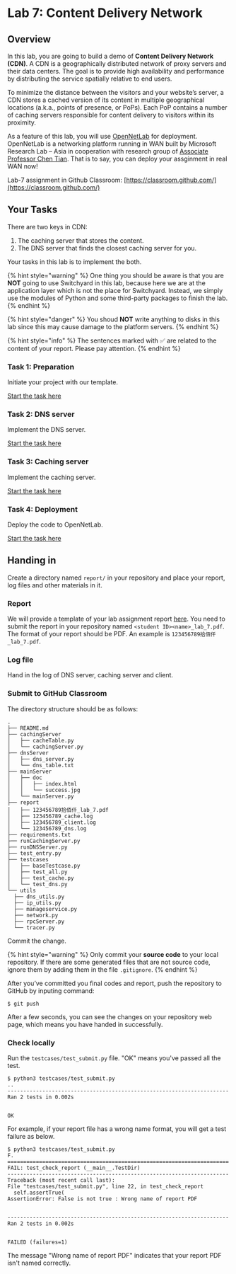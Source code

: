 # Lab 7: Content Delivery Network

## Overview

In this lab, you are going to build a demo of **Content Delivery Network \(CDN\)**. A CDN is a geographically distributed network of proxy servers and their data centers. The goal is to provide high availability and performance by distributing the service spatially relative to end users.

To minimize the distance between the visitors and your website’s server, a CDN stores a cached version of its content in multiple geographical locations \(a.k.a., points of presence, or PoPs\). Each PoP contains a number of caching servers responsible for content delivery to visitors within its proximity.

As a feature of this lab, you will use [OpenNetLab](https://opennetlab.org/) for deployment. OpenNetLab is a networking platform running in WAN built by Microsoft Research Lab – Asia in cooperation with research group of [Associate Professor Chen Tian](https://cs.nju.edu.cn/tianchen/). That is to say, you can deploy your assginment in real WAN now!

Lab-7 assignment in Github Classroom: [https://classroom.github.com/](https://classroom.github.com/)

## Your Tasks

There are two keys in CDN:

1. The caching server that stores the content.
2. The DNS server that finds the closest caching server for you.

Your tasks in this lab is to implement the both.

{% hint style="warning" %}
One thing you should be aware is that you are **NOT** going to use Switchyard in this lab, because here we are at the application layer which is not the place for Switchyard. Instead, we simply use the modules of Python and some third-party packages to finish the lab.
{% endhint %}

{% hint style="danger" %}
You shoud **NOT** write anything to disks in this lab since this may cause damage to the platform servers.
{% endhint %}

{% hint style="info" %}
The sentences marked with ✅ are related to the content of your report. Please pay attention.
{% endhint %}

### Task 1: Preparation

Initiate your project with our template.

[Start the task here](preparation.md)

### Task 2: DNS server

Implement the DNS server.

[Start the task here](dns-server.md)

### Task 3: Caching server

Implement the caching server.

[Start the task here](caching-server.md)

### Task 4: Deployment

Deploy the code to OpenNetLab.

[Start the task here](deployment.md)

## Handing in

Create a directory named `report/` in your repository and place your report, log files and other materials in it.

### Report‌

We will provide a template of your lab assignment report [here](https://box.nju.edu.cn/d/f334d2c3bd4446b68003/). You need to submit the report in your repository named `<student ID><name>_lab_7.pdf`. The format of your report should be PDF. An example is `123456789拾佰仟_lab_7.pdf`.

### Log file

Hand in the log of DNS server, caching server and client.

### Submit to GitHub Classroom

The directory structure should be as follows:

```text
.
├── README.md
├── cachingServer
│   ├── cacheTable.py
│   └── cachingServer.py
├── dnsServer
│   ├── dns_server.py
│   └── dns_table.txt
├── mainServer
│   ├── doc
│   │   ├── index.html
│   │   └── success.jpg
│   └── mainServer.py
├── report
│   ├── 123456789拾佰仟_lab_7.pdf
│   ├── 123456789_cache.log
│   ├── 123456789_client.log
│   └── 123456789_dns.log
├── requirements.txt
├── runCachingServer.py
├── runDNSServer.py
├── test_entry.py
├── testcases
│   ├── baseTestcase.py
│   ├── test_all.py
│   ├── test_cache.py
│   └── test_dns.py
└── utils
  ├── dns_utils.py
  ├── ip_utils.py
  ├── manageservice.py
  ├── network.py
  ├── rpcServer.py
  └── tracer.py
```

Commit the change.

{% hint style="warning" %}
Only commit your **source code** to your local repository. If there are some generated files that are not source code, ignore them by adding them in the file `.gitignore`.
{% endhint %}

After you’ve committed you final codes and report, push the repository to GitHub by inputing command:

```text
$ git push
```

After a few seconds, you can see the changes on your repository web page, which means you have handed in successfully.

### Check locally

Run the `testcases/test_submit.py` file. "OK" means you've passed all the test.

```text
$ python3 testcases/test_submit.py
..
----------------------------------------------------------------------
Ran 2 tests in 0.002s
​
​
OK
```

For example, if your report file has a wrong name format, you will get a test failure as below.

```text
$ python3 testcases/test_submit.py
F.
======================================================================
FAIL: test_check_report (__main__.TestDir)
----------------------------------------------------------------------
Traceback (most recent call last):
File "testcases/test_submit.py", line 22, in test_check_report
  self.assertTrue(
AssertionError: False is not true : Wrong name of report PDF
​
​
----------------------------------------------------------------------
Ran 2 tests in 0.002s
​
​
FAILED (failures=1)
```

The message "Wrong name of report PDF" indicates that your report PDF isn't named correctly.

